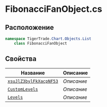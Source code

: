 
# FibonacciFanObject.cs
## Расположение
```csharp
namespace TigerTrade.Chart.Objects.List  
    class FibonacciFanObject
```

## Свойства
| Название | Описание |
| --- | --- |
| [`xsuJlZ3bylFkXacpNF53`](./svoistva/xsuJlZ3bylFkXacpNF53.md) | *Описание* |
| [`CustomLevels`](./svoistva/CustomLevels.md) | *Описание* |
| [`Levels`](./svoistva/Levels.md) | *Описание* |
